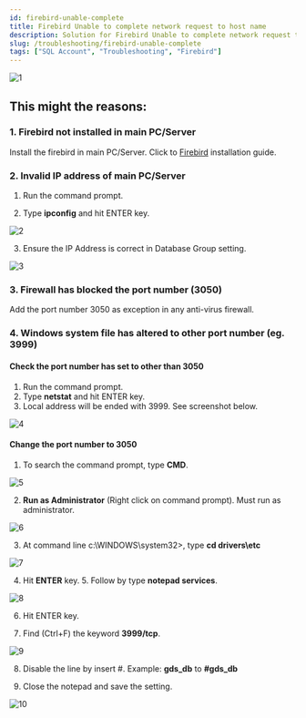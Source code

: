 ```yaml
---
id: firebird-unable-complete
title: Firebird Unable to complete network request to host name
description: Solution for Firebird Unable to complete network request to host name
slug: /troubleshooting/firebird-unable-complete
tags: ["SQL Account", "Troubleshooting", "Firebird"]
---
```


![1](../../static/img/troubleshooting/firebird-unable-complete/yc1-firebird.jpg)

## This might the reasons:

### 1. Firebird not installed in main PC/Server

Install the firebird in main PC/Server. Click to [Firebird](docs/getting-started/multi-user-setup.md#firebird-installation) installation guide.

### 2. Invalid IP address of main PC/Server

1. Run the command prompt.

2. Type **ipconfig** and hit ENTER key.

![2](../../static/img/troubleshooting/firebird-unable-complete/yc2-firebird.jpg)

3. Ensure the IP Address is correct in Database Group setting.

![3](../../static/img/troubleshooting/firebird-unable-complete/yc3-firebird.jpg)

### 3. Firewall has blocked the port number (3050)

Add the port number 3050 as exception in any anti-virus firewall.

### 4. Windows system file has altered to other port number (eg. 3999)

#### Check the port number has set to other than 3050
1. Run the command prompt.
2. Type **netstat** and hit ENTER key.
3. Local address will be ended with 3999. See screenshot below.

![4](../../static/img/troubleshooting/firebird-unable-complete/yc4-firebird.jpg)

#### Change the port number to 3050

1. To search the command prompt, type **CMD**.

![5](../../static/img/troubleshooting/firebird-unable-complete/yc5-firebird.jpg)

2. **Run as Administrator** (Right click on command prompt). Must run as administrator.

![6](../../static/img/troubleshooting/firebird-unable-complete/yc6-firebird.jpg)

3. At command line c:\WINDOWS\system32>, type **cd drivers\etc**

![7](../../static/img/troubleshooting/firebird-unable-complete/yc7-firebird.jpg)

4. Hit **ENTER** key. 5. Follow by type **notepad services**.

![8](../../static/img/troubleshooting/firebird-unable-complete/yc8-firebird.jpg)

6. Hit ENTER key.

7. Find (Ctrl+F) the keyword **3999/tcp**.

![9](../../static/img/troubleshooting/firebird-unable-complete/yc9-firebird.jpg)

8. Disable the line by insert #. Example: **gds_db** to **#gds_db**

9. Close the notepad and save the setting.

![10](../../static/img/troubleshooting/firebird-unable-complete/yc10-firebird.jpg)
